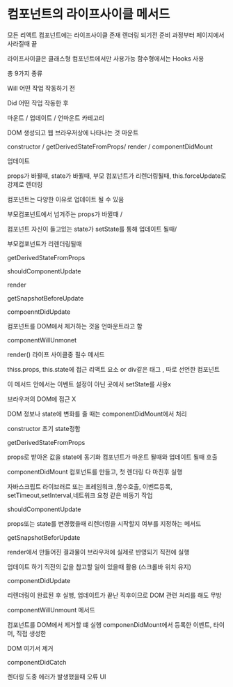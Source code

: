 <h1> 컴포넌트의 라이프사이클 메서드 </h1>

모든 리액트 컴포넌트에는 라이프사이클 존재 렌더링 되기전 준비 과정부터 페이지에서 사라질때 끝



라이프사이클은 클래스형 컴포넌트에서만 사용가능 함수형에서는 Hooks 사용



총 9가지 종류

Will 어떤 작업 작동하기 전

Did 어떤 작업 작동한 후



마운트 / 업데이트 / 언마운트 카테고리



DOM 생성되고 웹 브라우저상에 나타나는 것 마운트



constructor / getDerivedStateFromProps/ render / componentDidMount



업데이트

props가 바뀔때, state가 바뀔때, 부모 컴포넌트가 리렌더링될때, this.forceUpdate로 강제로 렌더링



컴포넌트는 다양한 이유로 업데이트 될 수 있음 

부모컴포넌트에서 넘겨주는 props가 바뀔때 /

컴포넌트 자신이 들고있는 state가 setState를 통해 업데이트 될때/

부모컴포넌트가 리렌더링될때



getDerivedStateFromProps

shouldComponentUpdate

render

getSnapshotBeforeUpdate

compoenntDidUpdate



컴포넌트를 DOM에서 제거하는 것을 언마운트라고 함

componentWillUnmonet



render() 라이프 사이클중 필수 메서드

thiss.props, this.state에 접근 리액트 요소 or div같은 태그 , 따로 선언한 컴포넌트

이 메서드 안에서는 이벤트 설정이 아닌 곳에서 setState를 사용x

브라우저의 DOM에 접근 X 

DOM 정보나 state에 변화를 줄 때는 componentDidMount에서 처리



constructor 초기 state정함



getDerivedStateFromProps

props로 받아온 값을 state에 동기화 컴포넌트가 마운트 될때와 업데이트 될때 호출



componentDidMount 컴포넌트를 만들고, 첫 렌더링 다 마친후 실행

자바스크립트 라이브러르 또는 프레임워크 ,함수호출, 이벤트등록, setTimeout,setInterval,네트워크 요청 같은 비동기 작업



shouldComponentUpdate

props또는 state를 변경했을때 리렌더링을  시작할지 여부를 지정하는 메서드 



getSnapshotBeforUpdate

render에서 만들어진 결과물이 브라우저에 실제로 반영되기 직전에 실행

업데이트 하기 직전의 값을 참고할 일이 있을때 활용 (스크롤바 위치 유지)



componentDidUpdate

리렌더링이 완료된 후 실행, 업데이트가 끝난 직후이므로 DOM 관련 처리를 해도 무방



componentWillUnmount 메서드

컴포넌트를 DOM에서 제거할 떄 실행 componenDidMount에서 등록한 이벤트, 타이머, 직접 생성한

DOM 여기서 제거



componentDidCatch

렌더링 도중 에러가 발생했을때 오류 UI





